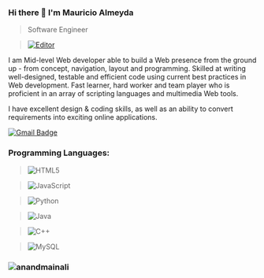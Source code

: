 
### Hi there 👋 I'm Mauricio Almeyda

> Software Engineer


> [![Editor](https://img.shields.io/badge/Editor-VSCode-blue?style=flat-square&logo=visual-studio-code&logoColor=white)](https://code.visualstudio.com/)


<div>
 <p>
I am Mid-level Web developer able to build a Web presence from the ground up - from concept, navigation, layout and programming. Skilled at writing well-designed, testable and efficient code using current best practices in Web development. Fast learner, hard worker and team player who is proficient in an array of scripting languages and multimedia Web tools.

I have excellent design & coding skills, as well as an ability to convert requirements into exciting online applications.

[![Gmail Badge](https://img.shields.io/badge/-ferbalmeyd@gmail.com-c14438?style=flat-square&logo=Gmail&logoColor=white&link=mailto:ferbalmeyd@gmail.com)](mailto:ferbalmeyd@gmail.com)

</p>
</div>

### Programming Languages:

> ![HTML5](https://img.shields.io/badge/-HTML5-E34F26?style=flat-square&logo=html5&logoColor=white)


> ![JavaScript](https://img.shields.io/badge/-JavaScript-black?style=flat-square&logo=javascript)


> ![Python](https://img.shields.io/badge/-Python-black?style=flat-square&logo=Python)


> ![Java](https://img.shields.io/badge/-java-E34A86?style=flat-square&logo=java)


> ![C++](https://img.shields.io/badge/-C++-00599C?style=flat-square&logo=c)


> ![MySQL](https://img.shields.io/badge/-MySQL-black?style=flat-square&logo=mysql)


### <img src="https://komarev.com/ghpvc/?username=anandmainali" alt="anandmainali" />

